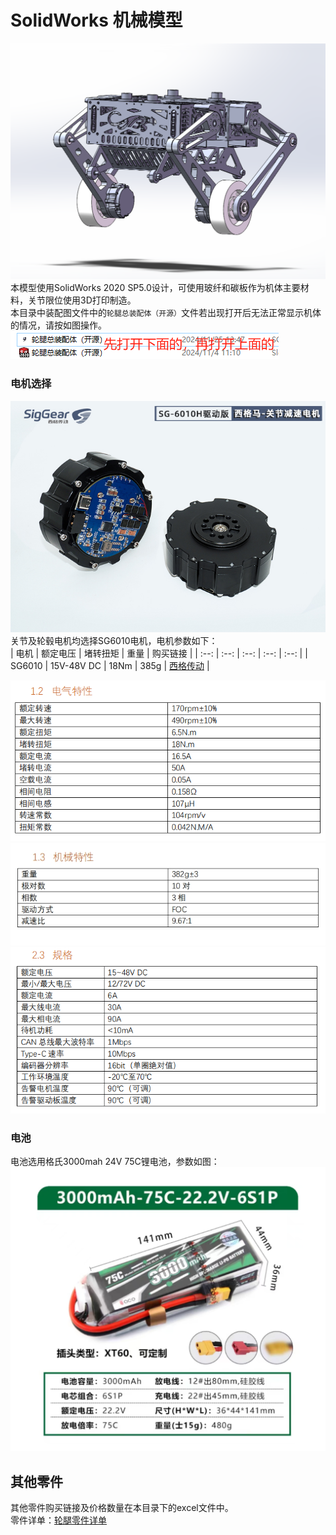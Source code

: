 # SolidWorks 机械模型  
![wheellegged](readme_img/wheellegged.png)  
本模型使用SolidWorks 2020 SP5.0设计，可使用玻纤和碳板作为机体主要材料，关节限位使用3D打印制造。  
本目录中装配图文件中的```轮腿总装配体（开源）```文件若出现打开后无法正常显示机体的情况，请按如图操作。  
![open](readme_img/open.png)  

### 电机选择  
![motor](readme_img/6010.jpg)  
关节及轮毂电机均选择SG6010电机，电机参数如下：  
| 电机 | 额定电压 | 堵转扭矩 | 重量 | 购买链接 |
| :--: | :--: | :--: | :--: | :--: |
| SG6010 | 15V-48V DC | 18Nm | 385g | [西格传动](https://www.siggear.cn/product/341.html) |  

![electric](readme_img/电气特性.png)  
![mechnical](readme_img/机械特性.png)
![motor_param](readme_img/规格.png)
### 电池
电池选用格氏3000mah 24V 75C锂电池，参数如图：  
![battery](readme_img/battery.jpg)

## 其他零件  
其他零件购买链接及价格数量在本目录下的excel文件中。  
零件详单：[轮腿零件详单](轮足零件详单.xlsx)
